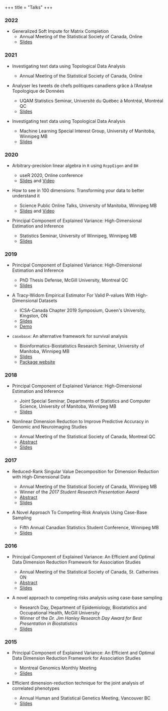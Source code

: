 +++
title = "Talks"
+++

### 2022

  - Generalized Soft Impute for Matrix Completion
    + Annual Meeting of the Statistical Society of Canada, Online
    + [Slides](/slides/2022-06-01-SSC.html)

### 2021

  - Investigating text data using Topological Data Analysis
    + Annual Meeting of the Statistical Society of Canada, Online

  - Analyser les tweets de chefs politiques canadiens grâce à l’Analyse Topologique de Données
    + UQAM Statistics Seminar, Université du Québec à Montréal, Montréal QC
    + [Slides](/slides/MTurgeon-UQAM_03-18-2021.pdf)

  - Investigating text data using Topological Data Analysis
    + Machine Learning Special Interest Group, University of Manitoba, Winnipeg MB
    + [Slides](/slides/MTurgeon-MLSIG_03-11-2021.pdf)

### 2020

  - Arbitrary-precision linear algebra in `R` using `RcppEigen` and `BH`
    + useR 2020, Online conference
    + [Slides](/slides/MTurgeon-useR-July2020.html) and [Video](https://youtu.be/4jarvGZ9s9k)

  - How to see in 100 dimensions: Transforming your data to better understand it
    + Science Public Online Talks, University of Manitoba, Winnipeg MB
    + [Slides](/slides/MTurgeon-SPOT-June2020.html) and [Video](https://youtu.be/vpJ26YHgrDw)

  - Principal Component of Explained Variance: High-Dimensional Estimation and Inference
    + Statistics Seminar, University of Winnipeg, Winnipeg MB
    + [Slides](/slides/MTurgeon-UWinnipeg_2020-02-14_handout.pdf)

### 2019

  - Principal Component of Explained Variance: High-Dimensional Estimation and Inference
    + PhD Thesis Defense, McGill University, Montreal QC
    + [Slides](/slides/MTurgeon_PhD_defense_slides.pdf)
    
  - A Tracy-Widom Empirical Estimator For Valid P-values With High-Dimensional Datasets
    + ICSA-Canada Chapter 2019 Symposium, Queen's University, Kingston, ON
    + [Slides](/slides/MTurgeon-ICSA_2019-08-10_handout.pdf)
    + [Demo](https://mybinder.org/v2/gh/turgeonmaxime/pcev-demo/master?urlpath=rstudio)

  - `casebase`: An alternative framework for survival analysis
    + Bioinformatics-Biostatistics Research Seminar, University of Manitoba, Winnipeg MB
    + [Slides](/slides/MTurgeon-2019-UManitoba-Biostats.pdf)
    + [Package website](http://sahirbhatnagar.com/casebase/)

### 2018

  - Principal Component of Explained Variance: High-Dimensional Estimation and Inference
    + Joint Special Seminar, Departments of Statistics and Computer Science, University of Manitoba, Winnipeg MB
    + [Slides](/slides/MTurgeon-UManitoba_2018-11-21_handout.pdf)

  - Nonlinear Dimension Reduction to Improve Predictive Accuracy in Genomic and Neuroimaging Studies
    + Annual Meeting of the Statistical Society of Canada, Montreal QC
    + [Abstract](https://ssc.ca/en/meeting/annual/presentation/nonlinear-dimension-reduction-improve-predictive-accuracy-genomic-and)
    + [Slides](/slides/MTurgeon-SSC2018-handout.pdf)

### 2017

  - Reduced-Rank Singular Value Decomposition for Dimension Reduction with High-Dimensional Data
    + Annual Meeting of the Statistical Society of Canada, Winnipeg MB
    + Winner of the *2017 Student Research Presentation Award*
    + [Abstract](https://ssc.ca/en/meeting/annual/2017/presentation/reduced-rank-singular-value-decomposition-dimension-reduction-high)
    + [Slides](/slides/MTurgeon-SSC2017-handout.pdf)

  - A Novel Approach To Competing-Risk Analysis Using Case-Base Sampling
    + Fifth Annual Canadian Statistics Student Conference, Winnipeg MB
    + [Slides](/slides/MTurgeon-2017-Student-Conference.pdf)

### 2016

  - Principal Component of Explained Variance: An Efficient and Optimal Data Dimension Reduction Framework for Association Studies 
    + Annual Meeting of the Statistical Society of Canada, St. Catherines ON
    + [Abstract](https://ssc.ca/en/biostatistics-methodological-innovation-1-0#mt)
    + [Slides](/slides/SSC2016-pcev.pdf)

  - A novel approach to competing risks analysis using case-base sampling
    + Research Day, Department of Epidemiology, Biostatistics and Occupational Health, McGill University
    + Winner of the *Dr. Jim Hanley Research Day Award for Best Presentation in Biostatistics*
    + [Slides](/slides/RD2016-casebase.pdf)

### 2015

  - Principal Component of Explained Variance: An Efficient and Optimal Data Dimension Reduction Framework for Association Studies
    + Montreal Genomics Monthly Meeting
    + [Slides](/slides/MGM2015-pcev.pdf)

  - Efficient dimension-reduction technique for the joint analysis of correlated phenotypes
    + Annual Human and Statistical Genetics Meeting, Vancouver BC
    + [Slides](/slides/AHSG2015-pcev.pdf)

